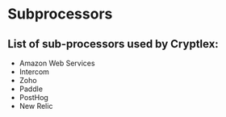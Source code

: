 # Subprocessors

## List of sub-processors used by Cryptlex:

* Amazon Web Services
* Intercom
* Zoho
* Paddle
* PostHog
* New Relic
